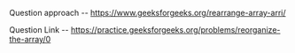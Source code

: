 Question approach -- https://www.geeksforgeeks.org/rearrange-array-arri/

Question Link -- https://practice.geeksforgeeks.org/problems/reorganize-the-array/0
